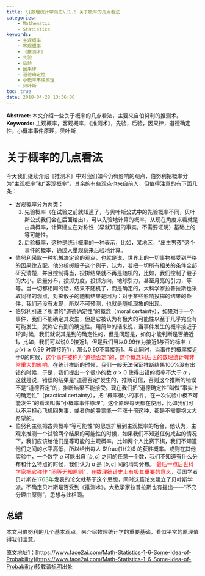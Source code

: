 ```yaml
---
title: \[数理统计学简史\]1.6 关于概率的几点看法
categories:
    - Mathematic
    - Statistics
keywords:
    - 主观概率
    - 客观概率
    - 《推测术》
    - 先验
    - 后验
    - 因果律
    - 道德确定性
    - 小概率事件原理
    - 贝叶斯
toc: true
date: 2018-04-28 13:36:06
---
```


**Abstract:** 本文介绍一些关于概率的几点看法，主要来自伯努利的推测术。
**Keywords:** 主观概率，客观概率，《推测术》，先验，后验，因果律，道德确定性，小概率事件原理，贝叶斯

<!--more-->

# 关于概率的几点看法
今天我们继续介绍《推测术》中对我们如今仍有影响的观点，伯努利把概率分为“主观概率”和“客观概率”，其余的有些观点也来自前人，但值得注意的有下面几条：
- 客观概率分为两类：
    1. 先验概率（在试验之前就知道了，与贝叶斯公式中的先验概率不同，贝叶斯公式我们会在后面给出），可以先验地计算的概率，从现在角度来看就是古典概率，计算建立在对称性（早就知道的事实，不需要证明）基础上的等可能性。
    2. 后验概率，这种是统计概率的一种表示，比如，某地区，“出生男孩”这个事件的概率，通过大量观察来后验地计算。
- 伯努利采取一种机械决定论的观点，也就是说，世界上的一切事物都受到严格的因果律支配。他分析掷骰子这个例子，认为，若把一切所有相关的条件全部研究清楚，并且控制得当，投掷结果就不再是随机的，比如，我们控制了骰子的大小，质量分布，投掷力度，投掷方向，地球引力，甚至月亮的引力，等等。当一切都相同的话，结果不随机了，而是确定的，大科学家拉普拉斯也采取同样的观点，对掷骰子的随机结果是因为：对于某些影响投掷的结果的条件，我们还没有发现，所以不可预测，也就是随机现象的出现。
- 伯努利引进了所谓的“道德确定性”的概念（moral certainty），如果对于一个事件，我们不能确定其发生，但是它被认为有极大的可能性以至于几乎完全有可能发生，就称它有到的确定性。用简单的话来说，当事件发生的概率接近于1的时候，我们就说其是到的确定性的，但是问题是，如何才能判断是否接近 1，比如，我们可以说0.9接近1，但是我们当以0.99作为接近1与否的标准（ $p(x)\geq 0.99$ 时算接近1），那么0.90不算接近1。与此同时，当事件的概率接近于0的时候，<font color="ff0000">这个事件被称为“道德否定”的，这个概念对后世的数理统计有非常重大的影响</font>，在统计推断的时候，我们一般无法保证推断结果100%没有出错的时候，于是，我们提出一个很小的数 $a > 0$ 使得出错的概率不大于 $a$ ，这就是说，错误的结果是“道德否定”发生的，推断可信，否则这个推断的错误不是“道德否定”的，推断结果不能接受。现在我们把“道德确定性”叫做“事实上的确定性”（practical certainty），把 “概率很小的事件，在一次试验中极不可能发生”的看法叫做“小概率事件原理”，这个原理每天都在使用，比如我们可以不用担心飞机回失事，或者你的股票能一年涨十倍这种，都是不需要抱太大希望的。
- 伯努利主张把古典概率“等可能性”的思想扩展到主观概率的场合，他认为，主观来推测一个试验两个结果的可能性的时候，如果我们不知道任何咸盐的情况下，我们应该给他们是等可能的主观概率。比如两个人比赛下棋，我们不知道他们之间的水平高低，所以给出每人 $\frac{1}{2}$ 的获胜概率。或则在其他实验中，一个数字 $a$ 可能出自 $[b,c]$ 之间的任意一个数，我们不知道有什么分布和什么特点的时候，我们认为 $a$ 是 $[b,c]$ 间的均匀分布。
<font color="ff0000">最后一点后世科学家把它称作 “同等无知原则”，在数理统计史上有极其重要的意义</font>，英国学者贝叶斯在<font color="006600">1763年</font>发表的论文就基于这个思想，同时这篇论文建立了贝叶斯学派。不确定贝叶斯是否受到《推测术》。大数学家拉普拉斯也有提出——“不充分理由原则”，思想与此相同。
## 总结
本文用伯努利的几个基本观点，来介绍数理统计学的重要基础，看似平常的原理值得我们注意。





原文地址1：[https://www.face2ai.com/Math-Statistics-1-6-Some-Idea-of-Probability](https://www.face2ai.com/Math-Statistics-1-6-Some-Idea-of-Probability)转载请标明出处
